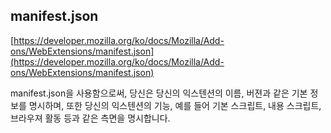 ## manifest.json

[https://developer.mozilla.org/ko/docs/Mozilla/Add-ons/WebExtensions/manifest.json](https://developer.mozilla.org/ko/docs/Mozilla/Add-ons/WebExtensions/manifest.json)

manifest.json을 사용함으로써, 당신은 당신의 익스텐션의 이름, 버젼과 같은 기본 정보를 명시하며, 또한 당신의 익스텐션의 기능, 예를 들어 기본 스크립트, 내용 스크립트, 브라우져 활동 등과 같은 측면을 명시합니다.

###
